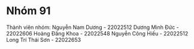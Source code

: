 # Nhóm 91
Thành viên nhóm: 
Nguyễn Nam Dương - 22022512 
Dương Minh Đức - 22022606 
Hoàng Đăng Khoa - 22022548 
Nguyễn Công Hiếu - 22022512 
Long Trí Thái Sơn - 22022653 
